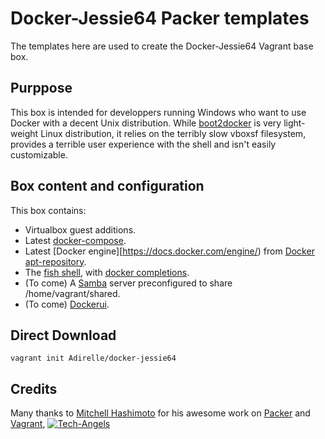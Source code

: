 # Docker-Jessie64 Packer templates

The templates here are used to create the Docker-Jessie64 Vagrant base box.

## Purppose

This box is intended for developpers running Windows who want to use Docker with a decent Unix
distribution. While [boot2docker](http://boot2docker.io/) is very light-weight Linux distribution,
it relies on the terribly slow vboxsf filesystem, provides a terrible user experience with the
shell and isn't easily customizable.

## Box content and configuration

This box contains:

* Virtualbox guest additions.
* Latest [docker-compose](https://docs.docker.com/compose/).
* Latest [Docker engine][https://docs.docker.com/engine/) from [Docker apt-repository](https://docs.docker.com/engine/installation/linux/debian/#update-your-apt-repository).
* The [fish shell](http://fishshell.com), with [docker completions](https://github.com/barnybug/docker-fish-completion).
* (To come) A [Samba](https://www.samba.org) server preconfigured to share /home/vagrant/shared.
* (To come) [Dockerui](https://github.com/crosbymichael/dockerui).

## Direct Download

	vagrant init Adirelle/docker-jessie64

## Credits

  Many thanks to [Mitchell Hashimoto](https://github.com/mitchellh/) for his awesome work on [Packer](https://github.com/mitchellh/packer) and [Vagrant](https://github.com/mitchellh/vagrant), [![Tech-Angels](http://media.tumblr.com/tumblr_m5ay3bQiER1qa44ov.png)](http://www.tech-angels.com)
